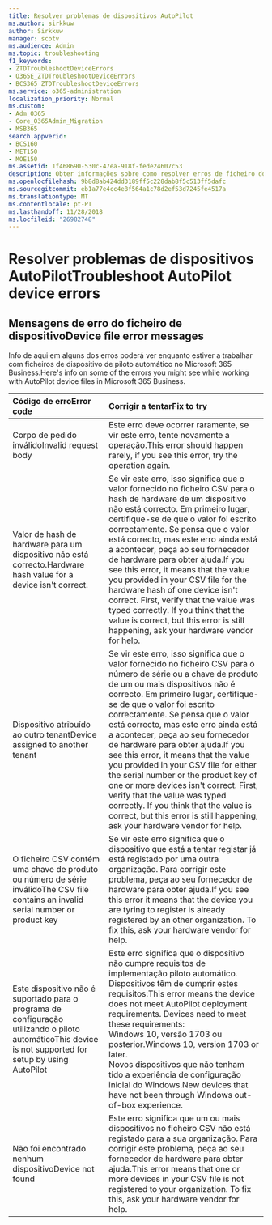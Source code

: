 ```yaml
---
title: Resolver problemas de dispositivos AutoPilot
ms.author: sirkkuw
author: Sirkkuw
manager: scotv
ms.audience: Admin
ms.topic: troubleshooting
f1_keywords:
- ZTDTroubleshootDeviceErrors
- O365E_ZTDTroubleshootDeviceErrors
- BCS365_ZTDTroubleshootDeviceErrors
ms.service: o365-administration
localization_priority: Normal
ms.custom:
- Adm_O365
- Core_O365Admin_Migration
- MSB365
search.appverid:
- BCS160
- MET150
- MOE150
ms.assetid: 1f468690-530c-47ea-918f-fede24607c53
description: Obter informações sobre como resolver erros de ficheiro do dispositivo de piloto automático.
ms.openlocfilehash: 9b8d8ab424dd3189ff5c228dab8f5c513ff5dafc
ms.sourcegitcommit: eb1a77e4cc4e8f564a1c78d2ef53d7245fe4517a
ms.translationtype: MT
ms.contentlocale: pt-PT
ms.lasthandoff: 11/28/2018
ms.locfileid: "26982748"
---
```

# <a name="troubleshoot-autopilot-device-errors"></a><span data-ttu-id="31a64-103">Resolver problemas de dispositivos AutoPilot</span><span class="sxs-lookup"><span data-stu-id="31a64-103">Troubleshoot AutoPilot device errors</span></span>

## <a name="device-file-error-messages"></a><span data-ttu-id="31a64-104">Mensagens de erro do ficheiro de dispositivo</span><span class="sxs-lookup"><span data-stu-id="31a64-104">Device file error messages</span></span>

<span data-ttu-id="31a64-105">Info de aqui em alguns dos erros poderá ver enquanto estiver a trabalhar com ficheiros de dispositivo de piloto automático no Microsoft 365 Business.</span><span class="sxs-lookup"><span data-stu-id="31a64-105">Here's info on some of the errors you might see while working with AutoPilot device files in Microsoft 365 Business.</span></span> 
  
|<span data-ttu-id="31a64-106">**Código de erro**</span><span class="sxs-lookup"><span data-stu-id="31a64-106">**Error code**</span></span>|<span data-ttu-id="31a64-107">**Corrigir a tentar**</span><span class="sxs-lookup"><span data-stu-id="31a64-107">**Fix to try**</span></span>|
|:-----|:-----|
|<span data-ttu-id="31a64-108">Corpo de pedido inválido</span><span class="sxs-lookup"><span data-stu-id="31a64-108">Invalid request body</span></span>  <br/> |<span data-ttu-id="31a64-109">Este erro deve ocorrer raramente, se vir este erro, tente novamente a operação.</span><span class="sxs-lookup"><span data-stu-id="31a64-109">This error should happen rarely, if you see this error, try the operation again.</span></span>  <br/> |
|<span data-ttu-id="31a64-110">Valor de hash de hardware para um dispositivo não está correcto.</span><span class="sxs-lookup"><span data-stu-id="31a64-110">Hardware hash value for a device isn't correct.</span></span>  <br/> |<span data-ttu-id="31a64-p101">Se vir este erro, isso significa que o valor fornecido no ficheiro CSV para o hash de hardware de um dispositivo não está correcto. Em primeiro lugar, certifique-se de que o valor foi escrito correctamente. Se pensa que o valor está correcto, mas este erro ainda está a acontecer, peça ao seu fornecedor de hardware para obter ajuda.</span><span class="sxs-lookup"><span data-stu-id="31a64-p101">If you see this error, it means that the value you provided in your CSV file for the hardware hash of one device isn't correct. First, verify that the value was typed correctly. If you think that the value is correct, but this error is still happening, ask your hardware vendor for help.</span></span>  <br/> |
|<span data-ttu-id="31a64-114">Dispositivo atribuído ao outro tenant</span><span class="sxs-lookup"><span data-stu-id="31a64-114">Device assigned to another tenant</span></span>  <br/> |<span data-ttu-id="31a64-p102">Se vir este erro, isso significa que o valor fornecido no ficheiro CSV para o número de série ou a chave de produto de um ou mais dispositivos não é correcto. Em primeiro lugar, certifique-se de que o valor foi escrito correctamente. Se pensa que o valor está correcto, mas este erro ainda está a acontecer, peça ao seu fornecedor de hardware para obter ajuda.</span><span class="sxs-lookup"><span data-stu-id="31a64-p102">If you see this error, it means that the value you provided in your CSV file for either the serial number or the product key of one or more devices isn't correct. First, verify that the value was typed correctly. If you think that the value is correct, but this error is still happening, ask your hardware vendor for help.</span></span>  <br/> |
|<span data-ttu-id="31a64-118">O ficheiro CSV contém uma chave de produto ou número de série inválido</span><span class="sxs-lookup"><span data-stu-id="31a64-118">The CSV file contains an invalid serial number or product key</span></span>  <br/> |<span data-ttu-id="31a64-p103">Se vir este erro significa que o dispositivo que está a tentar registar já está registado por uma outra organização. Para corrigir este problema, peça ao seu fornecedor de hardware para obter ajuda.</span><span class="sxs-lookup"><span data-stu-id="31a64-p103">If you see this error it means that the device you are tyring to register is already registered by an other organization. To fix this, ask your hardware vendor for help.</span></span>  <br/> |
|<span data-ttu-id="31a64-121">Este dispositivo não é suportado para o programa de configuração utilizando o piloto automático</span><span class="sxs-lookup"><span data-stu-id="31a64-121">This device is not supported for setup by using AutoPilot</span></span>  <br/> | <span data-ttu-id="31a64-p104">Este erro significa que o dispositivo não cumpre requisitos de implementação piloto automático. Dispositivos têm de cumprir estes requisitos:</span><span class="sxs-lookup"><span data-stu-id="31a64-p104">This error means the device does not meet AutoPilot deployment requirements. Devices need to meet these requirements:</span></span>  <br/>  <span data-ttu-id="31a64-124">Windows 10, versão 1703 ou posterior.</span><span class="sxs-lookup"><span data-stu-id="31a64-124">Windows 10, version 1703 or later.</span></span>  <br/>  <span data-ttu-id="31a64-125">Novos dispositivos que não tenham tido a experiência de configuração inicial do Windows.</span><span class="sxs-lookup"><span data-stu-id="31a64-125">New devices that have not been through Windows out-of-box experience.</span></span>  <br/> |
|<span data-ttu-id="31a64-126">Não foi encontrado nenhum dispositivo</span><span class="sxs-lookup"><span data-stu-id="31a64-126">Device not found</span></span>  <br/> |<span data-ttu-id="31a64-p105">Este erro significa que um ou mais dispositivos no ficheiro CSV não está registado para a sua organização. Para corrigir este problema, peça ao seu fornecedor de hardware para obter ajuda.</span><span class="sxs-lookup"><span data-stu-id="31a64-p105">This error means that one or more devices in your CSV file is not registered to your organization. To fix this, ask your hardware vendor for help.</span></span>  <br/> |
   
